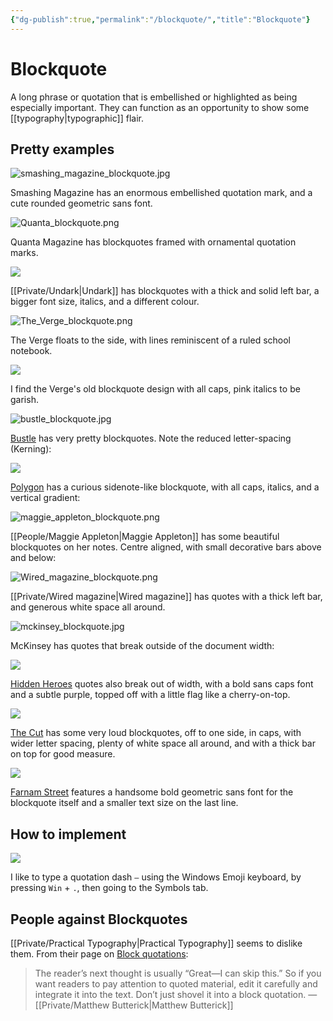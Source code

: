 ```yaml
---
{"dg-publish":true,"permalink":"/blockquote/","title":"Blockquote"}
---
```



# Blockquote

A long phrase or quotation that is embellished or highlighted as being especially important. They can function as an opportunity to show some [[typography\|typographic]] flair.

## Pretty examples

![smashing_magazine_blockquote.jpg](/img/user/Embeds/smashing_magazine_blockquote.jpg)

Smashing Magazine has an enormous embellished quotation mark, and a cute rounded geometric sans font.

![Quanta_blockquote.png](/img/user/Embeds/Quanta_blockquote.png)

Quanta Magazine has blockquotes framed with ornamental quotation marks.

![](/img/user/Vaults/quartz/content/notes/images/undark_blockquote.jpg)

[[Private/Undark\|Undark]] has blockquotes with a thick and solid left bar, a bigger font size, italics, and a different colour.

![The_Verge_blockquote.png](/img/user/Embeds/The_Verge_blockquote.png)

The Verge floats to the side, with lines reminiscent of a ruled school notebook.

![](/img/user/Vaults/quartz/content/notes/images/theverge_blockquote.jpg)

I find the Verge's old blockquote design with all caps, pink italics to be garish.


![bustle_blockquote.jpg](/img/user/Embeds/bustle_blockquote.jpg)

[Bustle](https://www.bustle.com/wellness/overcoming-burnout-self-care?ref=refind) has very pretty blockquotes. Note the reduced letter-spacing (Kerning):

![](/img/user/Vaults/quartz/content/notes/images/Polygon_side_quote.jpg)

[Polygon](https://www.polygon.com/23025632/metaverse-mmo-ending) has a curious sidenote-like blockquote, with all caps, italics, and a vertical gradient:

![maggie_appleton_blockquote.png](/img/user/Embeds/maggie_appleton_blockquote.png)

[[People/Maggie Appleton\|Maggie Appleton]] has some beautiful blockquotes on her notes. Centre aligned, with small decorative bars above and below:

![Wired_magazine_blockquote.png](/img/user/Embeds/Wired_magazine_blockquote.png)

[[Private/Wired magazine\|Wired magazine]] has quotes with a thick left bar, and generous white space all around.

![mckinsey_blockquote.jpg](/img/user/Vaults/quartz/content/notes/images/mckinsey_blockquote.jpg)

McKinsey has quotes that break outside of the document width:

![](https://pbs.twimg.com/media/Fb2f0dSVsAAJKxE?format=jpg&name=4096x4096)

[Hidden Heroes](https://hiddenheroes.netguru.com/douglas-engelbart) quotes also break out of width, with a bold sans caps font and a subtle purple, topped off with a little flag like a cherry-on-top.

![](/img/user/Vaults/quartz/content/notes/images/thecut_blockquote.jpg)

[The Cut](https://www.thecut.com/article/meghan-markle-profile-interview.html) has some very loud blockquotes, off to one side, in caps, with wider letter spacing, plenty of white space all around, and with a thick bar on top for good measure.

![](/img/user/Vaults/quartz/content/notes/images/farnamstreet_blockquote.jpg)

[Farnam Street](https://fs.blog/munger-worldly-wisdom/?ref=refind) features a handsome bold geometric sans font for the blockquote itself and a smaller text size on the last line.

## How to implement

![](/img/user/Vaults/quartz/content/notes/images/windows10_emoji_keyboard_symbols.jpg)

I like to type a quotation dash `—` using the Windows Emoji keyboard, by pressing `Win` + `.`, then going to the Symbols tab.

## People against Blockquotes

[[Private/Practical Typography\|Practical Typography]] seems to dislike them. From their page on [Block quotations](https://practicaltypography.com/block-quotations.html):

> The reader’s next thought is usually “Great—I can skip this.” So if you want readers to pay attention to quoted material, edit it carefully and integrate it into the text. Don’t just shovel it into a block quotation.
> —[[Private/Matthew Butterick\|Matthew Butterick]]

